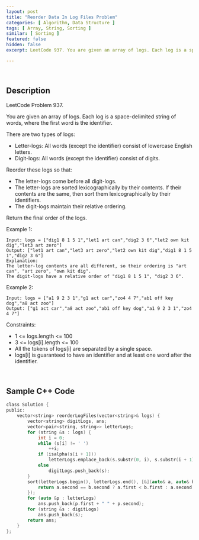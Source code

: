 ```yaml
---
layout: post
title: "Reorder Data In Log Files Problem"
categories: [ Algorithm, Data Structure ]
tags: [ Array, String, Sorting ]
similar: [ Sorting ]
featured: false
hidden: false
excerpt: LeetCode 937. You are given an array of logs. Each log is a space-delimited string of words, where the first word is the identifier.

---
```


<br />

## Description

LeetCode Problem 937.

You are given an array of logs. Each log is a space-delimited string of words, where the first word is the identifier.

There are two types of logs:
* Letter-logs: All words (except the identifier) consist of lowercase English letters.
* Digit-logs: All words (except the identifier) consist of digits.

Reorder these logs so that:
* The letter-logs come before all digit-logs.
* The letter-logs are sorted lexicographically by their contents. If their contents are the same, then sort them lexicographically by their identifiers.
* The digit-logs maintain their relative ordering.

Return the final order of the logs.

Example 1:
```
Input: logs = ["dig1 8 1 5 1","let1 art can","dig2 3 6","let2 own kit dig","let3 art zero"]
Output: ["let1 art can","let3 art zero","let2 own kit dig","dig1 8 1 5 1","dig2 3 6"]
Explanation:
The letter-log contents are all different, so their ordering is "art can", "art zero", "own kit dig".
The digit-logs have a relative order of "dig1 8 1 5 1", "dig2 3 6".
```

Example 2:
```
Input: logs = ["a1 9 2 3 1","g1 act car","zo4 4 7","ab1 off key dog","a8 act zoo"]
Output: ["g1 act car","a8 act zoo","ab1 off key dog","a1 9 2 3 1","zo4 4 7"]
```

Constraints:
* 1 <= logs.length <= 100
* 3 <= logs[i].length <= 100
* All the tokens of logs[i] are separated by a single space.
* logs[i] is guaranteed to have an identifier and at least one word after the identifier.

<br />

## Sample C++ Code


```c
class Solution {
public:
    vector<string> reorderLogFiles(vector<string>& logs) {
        vector<string> digitLogs, ans;
        vector<pair<string, string>> letterLogs;
        for (string &s : logs) {
            int i = 0;
            while (s[i] != ' ') 
                ++i;
            if (isalpha(s[i + 1])) 
                letterLogs.emplace_back(s.substr(0, i), s.substr(i + 1));
            else 
                digitLogs.push_back(s);
        }
        sort(letterLogs.begin(), letterLogs.end(), [&](auto& a, auto& b) {
            return a.second == b.second ? a.first < b.first : a.second < b.second;
        });
        for (auto &p : letterLogs) 
            ans.push_back(p.first + " " + p.second);
        for (string &s : digitLogs) 
            ans.push_back(s);
        return ans;
    }
};
```


